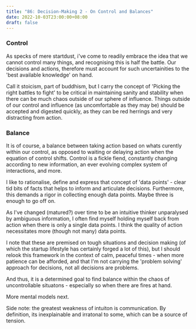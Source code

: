 ```yaml
---
title: "86: Decision-Making 2 - On Control and Balances"
date: 2022-10-03T23:00:00+08:00
draft: false
---
```

### Control
As specks of mere startdust, i've come to readily embrace the idea that we cannot control many things, and recognising this is half the battle. Our decisions and actions, therefore must account for such uncertainities to the 'best available knowledge' on hand.

Call it stoicism, part of buddhism, but I carry the concept of 'Picking the right battles to fight' to be critical in maintaining sanity and stability when there can be much chaos outside of our sphere of influence. Things outside of our control and influence (as uncomfortable as they may be) should be accepted and digested quickly, as they can be red herrings and very distracting from action.

### Balance

It is of course, a balance between taking action based on whats curently within our control, as opposed to waiting or delaying action when the equation of control shifts. Control is a fickle fiend, constantly changing according to new information, an ever evolving complex system of interactions, and more.

I like to rationalise, define and express that concept of 'data points' - clear tid bits of facts that helps to inform and articulate decisions. Furthermore, this demands a rigor in collecting enough data points. Maybe three is enough to go off on.

As I've changed (matured?) over time to be an intuitive thinker unparalysed by ambiguous information, I often find myself holding myself back from action when there is only a single data points. I think the quality of action necessitates more (though not many) data points. 

I note that these are premised on tough situations and decision making (of which the startup lifestyle has certainly forged a lot of this), but I should relook this framework in the context of calm, peaceful times - when more patience can be afforded, and that I'm not carrying the 'problem solving' approach for decisions, not all decisions are problems.

And thus, it is a determined goal to find balance within the chaos of uncontrollable situatons - especially so when there are fires at hand. 

More mental models next.


Side note:  the greatest weakness of intuiton is communication. By definition, its inexplainable and irratonal to some, which can be a source of tension.

